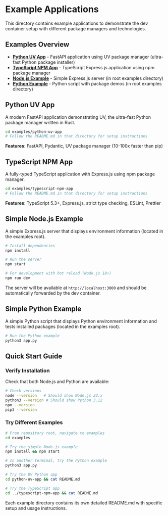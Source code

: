 # Example Applications

This directory contains example applications to demonstrate the dev container setup with different package managers and technologies.

## Examples Overview

- **[Python UV App](./python-uv-app/)** - FastAPI application using UV package manager (ultra-fast Python package installer)
- **[TypeScript NPM App](./typescript-npm-app/)** - TypeScript Express.js application using npm package manager
- **[Node.js Example](.)** - Simple Express.js server (in root examples directory)
- **[Python Example](.)** - Python script with package demos (in root examples directory)

## Python UV App

A modern FastAPI application demonstrating UV, the ultra-fast Python package manager written in Rust.

```bash
cd examples/python-uv-app
# Follow the README.md in that directory for setup instructions
```

**Features**: FastAPI, Pydantic, UV package manager (10-100x faster than pip)

## TypeScript NPM App

A fully-typed TypeScript application with Express.js using npm package manager.

```bash
cd examples/typescript-npm-app
# Follow the README.md in that directory for setup instructions
```

**Features**: TypeScript 5.3+, Express.js, strict type checking, ESLint, Prettier

## Simple Node.js Example

A simple Express.js server that displays environment information (located in the examples root).

```bash
# Install dependencies
npm install

# Run the server
npm start

# For development with hot reload (Node.js 18+)
npm run dev
```

The server will be available at `http://localhost:3000` and should be automatically forwarded by the dev container.

## Simple Python Example

A simple Python script that displays Python environment information and tests installed packages (located in the examples root).

```bash
# Run the Python example
python3 app.py
```

## Quick Start Guide

### Verify Installation

Check that both Node.js and Python are available:

```bash
# Check versions
node --version   # Should show Node.js 22.x
python3 --version # Should show Python 3.12
npm --version
pip3 --version
```

### Try Different Examples

```bash
# From repository root, navigate to examples
cd examples

# Try the simple Node.js example
npm install && npm start

# In another terminal, try the Python example
python3 app.py

# Try the UV Python app
cd python-uv-app && cat README.md

# Try the TypeScript app
cd ../typescript-npm-app && cat README.md
```

Each example directory contains its own detailed README.md with specific setup and usage instructions.